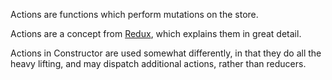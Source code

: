 Actions are functions which perform mutations on the store.

Actions are a concept from [Redux](http://redux.js.org/), which explains them in great detail.

Actions in Constructor are used somewhat differently, in that they do all the heavy lifting, and may dispatch additional actions, rather than reducers.